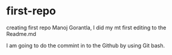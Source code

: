 # first-repo
creating first repo
Manoj Gorantla, I did my mt first editing to the Readme.md

I am going to do the commint in to the Github by using Git bash.


